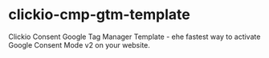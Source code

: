 # clickio-cmp-gtm-template
Clickio Consent Google Tag Manager Template - еhe fastest way to activate Google Consent Mode v2 on your website.
